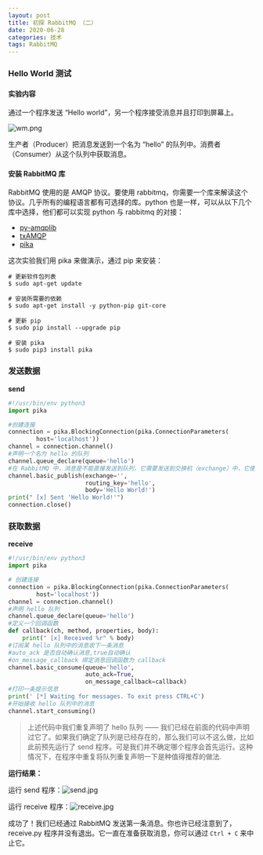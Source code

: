 ```yaml
---
layout: post
title: 初探 RabbitMQ （二）
date: 2020-06-28
categories: 技术
tags: RabbitMQ
---
```


### Hello World 测试

#### 实验内容

通过一个程序发送 “Hello world”，另一个程序接受消息并且打印到屏幕上。

![wm.png](https://i.loli.net/2020/06/28/tdExBWIZuhM36Jf.png)

生产者（Producer）把消息发送到一个名为 “hello” 的队列中。消费者（Consumer）从这个队列中获取消息。

#### 安装 RabbitMQ 库

RabbitMQ 使用的是 AMQP 协议。要使用 rabbitmq，你需要一个库来解读这个协议。几乎所有的编程语言都有可选择的库。python 也是一样，可以从以下几个库中选择，他们都可以实现 python 与 rabbitmq 的对接：

- [py-amqplib](http://barryp.org/software/py-amqplib/)
- [txAMQP](https://launchpad.net/txamqp)
- [pika](http://github.com/pika/pika)

这次实验我们用 pika 来做演示，通过 pip 来安装：

~~~shell
# 更新软件包列表
$ sudo apt-get update

# 安装所需要的依赖
$ sudo apt-get install -y python-pip git-core  

# 更新 pip
$ sudo pip install --upgrade pip

# 安装 pika
$ sudo pip3 install pika  
~~~

### 发送数据

**send**

~~~python
#!/usr/bin/env python3
import pika

#创建连接
connection = pika.BlockingConnection(pika.ConnectionParameters(
        host='localhost'))
channel = connection.channel()
#声明一个名为 hello 的队列
channel.queue_declare(queue='hello')
#在 RabbitMQ 中，消息是不能直接发送到队列，它需要发送到交换机（exchange）中，它使用一个空字符串来标识。交换机允许我们指定某条消息需要投递到哪个队列。 routing_key 参数必须指定为队列的名称
channel.basic_publish(exchange='',
                      routing_key='hello',
                      body='Hello World!')
print(" [x] Sent 'Hello World!'")
connection.close()
~~~

### 获取数据

**receive**

~~~python
#!/usr/bin/env python3
import pika

# 创建连接
connection = pika.BlockingConnection(pika.ConnectionParameters(
        host='localhost'))
channel = connection.channel()
#声明 hello 队列
channel.queue_declare(queue='hello')
#定义一个回调函数
def callback(ch, method, properties, body):
    print(" [x] Received %r" % body)
#订阅某 hello 队列中的消息收下一条消息
#auto_ack 是否自动确认消息,true自动确认
#on_message_callback 绑定消息回调函数为 callback
channel.basic_consume(queue='hello',
                      auto_ack=True,
                      on_message_callback=callback)
#打印一条提示信息
print(' [*] Waiting for messages. To exit press CTRL+C')
#开始接收 hello 队列中的消息
channel.start_consuming()
~~~

> 上述代码中我们重复声明了 hello 队列 —— 我们已经在前面的代码中声明过它了。如果我们确定了队列是已经存在的，那么我们可以不这么做，比如此前预先运行了 send 程序。可是我们并不确定哪个程序会首先运行。这种情况下，在程序中重复将队列重复声明一下是种值得推荐的做法.

**运行结果：**

运行 send 程序：![send.jpg](https://i.loli.net/2020/06/28/hRJlXrT2NQW4kmK.jpg)

运行 receive 程序：![receive.jpg](https://i.loli.net/2020/06/28/5HPa87IXeGpiYy4.jpg)

成功了！我们已经通过 RabbitMQ 发送第一条消息。你也许已经注意到了，receive.py 程序并没有退出。它一直在准备获取消息，你可以通过 `Ctrl + C` 来中止它。